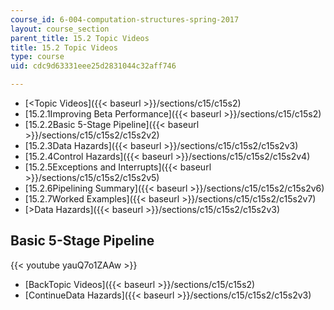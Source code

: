 ```yaml
---
course_id: 6-004-computation-structures-spring-2017
layout: course_section
parent_title: 15.2 Topic Videos
title: 15.2 Topic Videos
type: course
uid: cdc9d63331eee25d2831044c32aff746

---
```


*   [<Topic Videos]({{< baseurl >}}/sections/c15/c15s2)
*   [15.2.1Improving Beta Performance]({{< baseurl >}}/sections/c15/c15s2)
*   [15.2.2Basic 5-Stage Pipeline]({{< baseurl >}}/sections/c15/c15s2/c15s2v2)
*   [15.2.3Data Hazards]({{< baseurl >}}/sections/c15/c15s2/c15s2v3)
*   [15.2.4Control Hazards]({{< baseurl >}}/sections/c15/c15s2/c15s2v4)
*   [15.2.5Exceptions and Interrupts]({{< baseurl >}}/sections/c15/c15s2/c15s2v5)
*   [15.2.6Pipelining Summary]({{< baseurl >}}/sections/c15/c15s2/c15s2v6)
*   [15.2.7Worked Examples]({{< baseurl >}}/sections/c15/c15s2/c15s2v7)
*   [\>Data Hazards]({{< baseurl >}}/sections/c15/c15s2/c15s2v3)

Basic 5-Stage Pipeline
----------------------

{{< youtube yauQ7o1ZAAw >}}

*   [BackTopic Videos]({{< baseurl >}}/sections/c15/c15s2)
*   [ContinueData Hazards]({{< baseurl >}}/sections/c15/c15s2/c15s2v3)